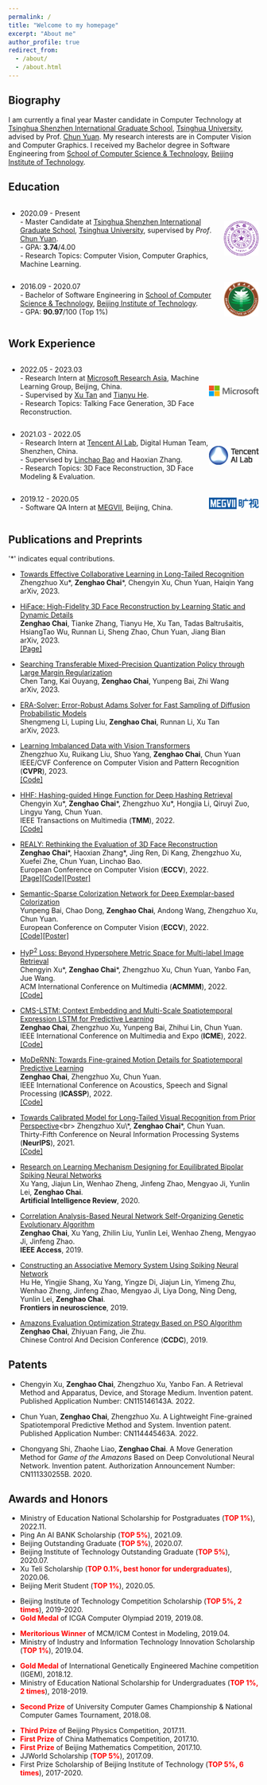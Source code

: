 ```yaml
---
permalink: /
title: "Welcome to my homepage"
excerpt: "About me"
author_profile: true
redirect_from: 
  - /about/
  - /about.html
---
```



<style>
  .flex-between {
    display: flex;
    align-items: center;
    justify-content: space-between;
  }
  .badge {
    width: 70px;
    /* height: 50px; */
  }
  .badge2 {
    width: 100px;
    /* height: 50px; */
  }
</style>


## Biography
I am currently a final year Master candidate in Computer Technology at [Tsinghua Shenzhen International Graduate School](https://www.sigs.tsinghua.edu.cn/), [Tsinghua University](https://www.tsinghua.edu.cn/), advised by Prof. [Chun Yuan](https://scholar.google.com/citations?user=fYdxi2sAAAAJ&hl=zh-CN&oi=ao). My research interests are in Computer Vision and Computer Graphics. I received my Bachelor degree in Software Engineering from [School of Computer Science & Technology](https://cs.bit.edu.cn/), [Beijing Institute of Technology](http://www.bit.edu.cn/). 


## Education
<div class="flex-between">
  <ul>
  <li>2020.09 - Present</li>
  - Master Candidate at <a href="https://www.sigs.tsinghua.edu.cn/">Tsinghua Shenzhen International Graduate School</a>, <a href="https://www.tsinghua.edu.cn/">Tsinghua University</a>, supervised by <i>Prof</i>. <a href="https://www.sigs.tsinghua.edu.cn/yc2/main.htm">Chun Yuan</a>.<br>
  - GPA: <b>3.74</b>/4.00<br>
  - Research Topics: Computer Vision, Computer Graphics, Machine Learning.
  </ul>
  <img class="badge" src="../images/tsinghua.png">
</div>


<div class="flex-between">
  <ul>
  <li>2016.09 - 2020.07</li>
  - Bachelor of Software Engineering in <a href="https://cs.bit.edu.cn/">School of Computer Science & Technology</a>, <a href="http://www.bit.edu.cn/">Beijing Institute of Technology</a>. <br>
  - GPA: <b>90.97</b>/100 (Top 1%)
  </ul>
  <img class="badge" src="../images/bit.png">
</div>


## Work Experience
<div class="flex-between">
  <ul>
  <li>2022.05 - 2023.03</li>
  - Research Intern at <a href="https://www.msra.cn/">Microsoft Research Asia</a>, Machine Learning Group, Beijing, China. <br>
  - Supervised by <a href="https://www.microsoft.com/en-us/research/people/xuta/">Xu Tan</a> and <a href="https://www.microsoft.com/en-us/research/people/tianyuhe/">Tianyu He</a>.<br>
  - Research Topics: Talking Face Generation, 3D Face Reconstruction.
  </ul>
  <img class="badge2" src="../images/msra.png">
</div>


<div class="flex-between">
  <ul>
  <li>2021.03 - 2022.05</li>
  - Research Intern at <a href="https://ai.tencent.com/ailab/en/index/">Tencent AI Lab</a>, Digital Human Team, Shenzhen, China. <br>
  - Supervised by <a href="http://linchaobao.github.io/">Linchao Bao</a> and Haoxian Zhang.<br>
  - Research Topics: 3D Face Reconstruction, 3D Face Modeling & Evaluation.
  </ul>
  <img class="badge2" src="../images/tencent.png">
</div>

<div class="flex-between">
  <ul>
  <li>2019.12 - 2020.05</li>
  - Software QA Intern at <a href="https://www.megvii.com/">MEGVII</a>, Beijing, China.<br>
  </ul>
  <img class="badge2" src="../images/megvii.png">
</div>




## Publications and Preprints
\'\*\' indicates equal contributions.

* [Towards Effective Collaborative Learning in Long-Tailed Recognition](https://arxiv.org/abs/2305.03378)<br>
Zhengzhuo Xu\*, **Zenghao Chai**\*, Chengyin Xu, Chun Yuan, Haiqin Yang<br>
arXiv, 2023.<br>


* [HiFace: High-Fidelity 3D Face Reconstruction by Learning Static and Dynamic Details](https://arxiv.org/abs/2303.11225)<br>
**Zenghao Chai**, Tianke Zhang, Tianyu He, Xu Tan, Tadas Baltru&scaron;aitis, HsiangTao Wu, Runnan Li, Sheng Zhao, Chun Yuan, Jiang Bian<br>
arXiv, 2023.<br>
[[Page]](https://project-hiface.github.io/)<br>

* [Searching Transferable Mixed-Precision Quantization Policy through Large Margin Regularization](https://arxiv.org/abs/2302.06845)<br>
Chen Tang, Kai Ouyang, **Zenghao Chai**, Yunpeng Bai, Zhi Wang<br>
arXiv, 2023.<br>

* [ERA-Solver: Error-Robust Adams Solver for Fast Sampling of Diffusion Probabilistic Models](https://arxiv.org/abs/2301.12935)<br>
Shengmeng Li, Luping Liu, **Zenghao Chai**, Runnan Li, Xu Tan<br>
arXiv, 2023.<br>

* [Learning Imbalanced Data with Vision Transformers](https://arxiv.org/abs/2212.02015)<br>
Zhengzhuo Xu, Ruikang Liu, Shuo Yang, **Zenghao Chai**, Chun Yuan<br>
IEEE/CVF Conference on Computer Vision and Pattern Recognition (**CVPR**), 2023.<br>
[[Code]](https://github.com/XuZhengzhuo/LiVT)<br>

* [HHF: Hashing-guided Hinge Function for Deep Hashing Retrieval](https://arxiv.org/abs/2112.02225)<br>
Chengyin Xu\*, **Zenghao Chai**\*, Zhengzhuo Xu\*, Hongjia Li, Qiruyi Zuo, Lingyu Yang, Chun Yuan.<br>
IEEE Transactions on Multimedia (**TMM**), 2022.<br>
[[Code]](https://github.com/JerryXu0129/HHF)<br>

* [REALY: Rethinking the Evaluation of 3D Face Reconstruction](https://arxiv.org/abs/2203.09729)<br>
**Zenghao Chai**\*, Haoxian Zhang\*, Jing Ren, Di Kang, Zhengzhuo Xu, Xuefei Zhe, Chun Yuan, Linchao Bao.<br>
European Conference on Computer Vision (**ECCV**), 2022.<br>
[[Page]](https://www.realy3dface.com/)[[Code]](https://github.com/czh-98/REALY)[[Poster]](https://drive.google.com/file/d/1jSeM5daC68_JMinZdLjwoOdtvAQlITnH/view?usp=sharing)<br>

* [Semantic-Sparse Colorization Network for Deep Exemplar-based Colorization](https://arxiv.org/abs/2112.01335)<br>
Yunpeng Bai, Chao Dong, **Zenghao Chai**, Andong Wang, Zhengzhuo Xu, Chun Yuan.<br>
European Conference on Computer Vision (**ECCV**), 2022.<br>
[[Code]](https://github.com/bbaaii/SSC-Net)[[Poster]](https://drive.google.com/file/d/1c-blvMpsmB0897gJP_XYznOeQC9Juxs1/view?usp=sharing)<br>


* [HyP$^2$ Loss: Beyond Hypersphere Metric Space for Multi-label Image Retrieval](https://arxiv.org/abs/2208.06866)<br>
Chengyin Xu\*, **Zenghao Chai**\*, Zhengzhuo Xu, Chun Yuan, Yanbo Fan, Jue Wang.<br> ACM International Conference on Multimedia (**ACMMM**), 2022.<br>
[[Code]](https://github.com/JerryXu0129/HyP2-Loss)<br>


* [CMS-LSTM: Context Embedding and Multi-Scale Spatiotemporal Expression LSTM for Predictive Learning](https://arxiv.org/abs/2102.03586)<br>
**Zenghao Chai**, Zhengzhuo Xu, Yunpeng Bai, Zhihui Lin, Chun Yuan.<br>
IEEE International Conference on Multimedia and Expo (**ICME**), 2022.<br>
[[Code]](https://github.com/czh-98/CMS-LSTM)<br>

* [MoDeRNN: Towards Fine-grained Motion Details for Spatiotemporal Predictive Learning](https://arxiv.org/abs/2110.12978)<br>
**Zenghao Chai**, Zhengzhuo Xu, Chun Yuan.<br>
IEEE International Conference on Acoustics, Speech and Signal Processing (**ICASSP**), 2022.<br>
[[Code]](https://github.com/czh-98/MoDeRNN)<br>

* [Towards Calibrated Model for Long-Tailed Visual Recognition from Prior Perspective](https://openreview.net/forum?id=vqzAfN-BoA_)<br>
Zhengzhuo Xu\*, **Zenghao Chai**\*, Chun Yuan.<br>
Thirty-Fifth Conference on Neural Information Processing Systems (**NeurIPS**), 2021.<br>
[[Code]](https://github.com/XuZhengzhuo/Prior-LT)<br>

* [Research on Learning Mechanism Designing for Equilibrated Bipolar Spiking Neural Networks](https://link.springer.com/article/10.1007/s10462-020-09818-5)<br>
Xu Yang, Jiajun Lin, Wenhao Zheng, Jinfeng Zhao, Mengyao Ji, Yunlin Lei, **Zenghao Chai**.<br>
**Artificial Intelligence Review**, 2020.<br>

* [Correlation Analysis-Based Neural Network Self-Organizing Genetic Evolutionary Algorithm](https://ieeexplore.ieee.org/abstract/document/8843933)<br>
**Zenghao Chai**, Xu Yang, Zhilin Liu, Yunlin Lei, Wenhao Zheng, Mengyao Ji, Jinfeng Zhao.<br>
**IEEE Access**, 2019.<br>

* [Constructing an Associative Memory System Using Spiking Neural Network](https://www.frontiersin.org/articles/10.3389/fnins.2019.00650/full)<br>
Hu He, Yingjie Shang, Xu Yang, Yingze Di, Jiajun Lin, Yimeng Zhu, Wenhao Zheng, Jinfeng Zhao, Mengyao Ji, Liya Dong, Ning Deng, Yunlin Lei, **Zenghao Chai**.<br>
**Frontiers in neuroscience**, 2019.<br>

* [Amazons Evaluation Optimization Strategy Based on PSO Algorithm](https://ieeexplore.ieee.org/abstract/document/8832447)<br>
**Zenghao Chai**, Zhiyuan Fang, Jie Zhu.<br>
Chinese Control And Decision Conference (**CCDC**), 2019.<br>




## Patents


+ Chengyin Xu, **Zenghao Chai**, Zhengzhuo Xu, Yanbo Fan.
A Retrieval Method and Apparatus, Device, and Storage Medium. Invention patent. Published Application Number: CN115146143A. 2022.


* Chun Yuan, **Zenghao Chai**, Zhengzhuo Xu. A Lightweight Fine-grained Spatiotemporal Predictive Method and System. Invention patent. Published Application Number: CN114445463A. 2022.

* Chongyang Shi, Zhaohe Liao, **Zenghao Chai**. A Move Generation Method for *Game of the Amazons* Based on Deep Convolutional Neural Network. Invention patent. Authorization Announcement Number: CN111330255B. 2020. 



## Awards and Honors
* Ministry of Education National Scholarship for Postgraduates (**<font color='red'>TOP 1%</font>**), 2022.11.
* Ping An AI BANK Scholarship (**<font color='red'>TOP 5%</font>**), 2021.09.
* Beijing Outstanding Graduate (**<font color='red'>TOP 5%</font>**), 2020.07.
* Beijing Institute of Technology Outstanding Graduate (**<font color='red'>TOP 5%</font>**), 2020.07.
* Xu Teli Scholarship (**<font color='red'>TOP 0.1%, best honor for undergraduates</font>**), 2020.06.
* Beijing Merit Student (**<font color='red'>TOP 1%</font>**), 2020.05.
<!-- * Second Prize of Beijing Institute of Technology Competition Scholarship, 2019.09 -->
<!-- * First Prize Scholarship of Beijing Institute of Technology (<font color='red'>TOP 5%</font>), 2020.09 -->
<!-- * First Prize Scholarship of Beijing Institute of Technology (<font color='red'>TOP 5%</font>), 2020.03 -->
<!-- * Ministry of Education National Scholarship (**<font color='red'>TOP 1%</font>**), 2019.10. -->
* Beijing Institute of Technology Competition Scholarship (**<font color='red'>TOP 5%, 2 times</font>**), 2019-2020.
* **<font color='red'>Gold Medal</font>** of ICGA Computer Olympiad 2019, 2019.08.
<!-- * First Prize Scholarship of Beijing Institute of Technology (<font color='red'>TOP 5%</font>), 2019.09 -->
* **<font color='red'>Meritorious Winner</font>** of MCM/ICM Contest in Modeling, 2019.04.
* Ministry of Industry and Information Technology Innovation Scholarship (**<font color='red'>TOP 1%</font>**), 2019.04.
<!-- * First Prize Scholarship of Beijing Institute of Technology (<font color='red'>TOP 5%</font>), 2019.03 -->
* **<font color='red'>Gold Medal</font>** of International Genetically Engineered Machine competition (IGEM), 2018.12.
* Ministry of Education National Scholarship for Undergraduates (**<font color='red'>TOP 1%, 2 times</font>**), 2018-2019.
<!-- * First Prize Scholarship of Beijing Institute of Technology (<font color='red'>TOP 5%</font>), 2018.09 -->
* **<font color='red'>Second Prize</font>** of University Computer Games Championship & National Computer Games Tournament, 2018.08.
<!-- * First Prize Scholarship of Beijing Institute of Technology (<font color='red'>TOP 5%</font>), 2018.03 -->
* **<font color='red'>Third Prize</font>** of Beijing Physics Competition, 2017.11.
* **<font color='red'>First Prize</font>** of China Mathematics Competition, 2017.10.
* **<font color='red'>First Prize</font>** of Beijing Mathematics Competition, 2017.10.
* JJWorld Scholarship (**<font color='red'>TOP 5%</font>**), 2017.09.
* First Prize Scholarship of Beijing Institute of Technology (**<font color='red'>TOP 5%, 6 times</font>**), 2017-2020.
<!-- * Second Prize Scholarship of Beijing Institute of Technology (Top 15%), 2017.03 -->

